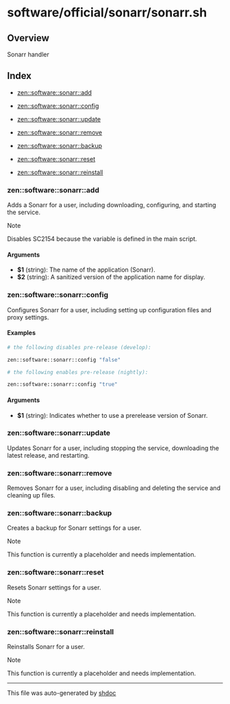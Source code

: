 # software/official/sonarr/sonarr.sh

## Overview

Sonarr handler

## Index

* [zen::software::sonarr::add](#zensoftwaresonarradd)

* [zen::software::sonarr::config](#zensoftwaresonarrconfig)

* [zen::software::sonarr::update](#zensoftwaresonarrupdate)

* [zen::software::sonarr::remove](#zensoftwaresonarrremove)

* [zen::software::sonarr::backup](#zensoftwaresonarrbackup)

* [zen::software::sonarr::reset](#zensoftwaresonarrreset)

* [zen::software::sonarr::reinstall](#zensoftwaresonarrreinstall)


### zen::software::sonarr::add

Adds a Sonarr for a user, including downloading, configuring, and starting the service.

> [!NOTE]
> Disables SC2154 because the variable is defined in the main script.

#### Arguments

* **$1** (string): The name of the application (Sonarr).
* **$2** (string): A sanitized version of the application name for display.

### zen::software::sonarr::config

Configures Sonarr for a user, including setting up configuration files and proxy settings.

#### Examples

```bash
# the following disables pre-release (develop):

```

```bash
zen::software::sonarr::config "false"
```

```bash
# the following enables pre-release (nightly):

```

```bash
zen::software::sonarr::config "true"
```

#### Arguments

* **$1** (string): Indicates whether to use a prerelease version of Sonarr.

### zen::software::sonarr::update

Updates Sonarr for a user, including stopping the service, downloading the latest release, and restarting.

### zen::software::sonarr::remove

Removes Sonarr for a user, including disabling and deleting the service and cleaning up files.

### zen::software::sonarr::backup

Creates a backup for Sonarr settings for a user.

> [!NOTE]
> This function is currently a placeholder and needs implementation.

### zen::software::sonarr::reset

Resets Sonarr settings for a user.

> [!NOTE]
> This function is currently a placeholder and needs implementation.

### zen::software::sonarr::reinstall

Reinstalls Sonarr for a user.

> [!NOTE]
> This function is currently a placeholder and needs implementation.

---
This file was auto-generated by [shdoc](https://github.com/MediaEase/shdoc)
